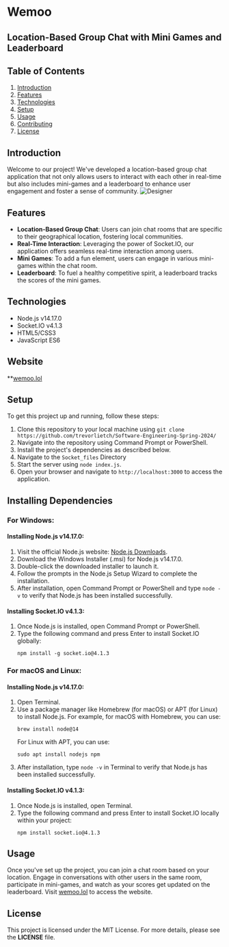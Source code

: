 # Wemoo
## Location-Based Group Chat with Mini Games and Leaderboard

## Table of Contents
1. [Introduction](#introduction)
2. [Features](#features)
3. [Technologies](#technologies)
4. [Setup](#setup)
5. [Usage](#usage)
6. [Contributing](#contributing)
7. [License](#license)

## Introduction
Welcome to our project! We've developed a location-based group chat application that not only allows users to interact with each other in real-time but also includes mini-games and a leaderboard to enhance user engagement and foster a sense of community.
![Designer](https://github.com/trevorlietch/Software-Engineering-Spring-2024/assets/92610400/9dde60cf-0d1e-4cc5-b866-99910cba462c)

## Features
- **Location-Based Group Chat**: Users can join chat rooms that are specific to their geographical location, fostering local communities.
- **Real-Time Interaction**: Leveraging the power of Socket.IO, our application offers seamless real-time interaction among users.
- **Mini Games**: To add a fun element, users can engage in various mini-games within the chat room.
- **Leaderboard**: To fuel a healthy competitive spirit, a leaderboard tracks the scores of the mini games.

## Technologies
- Node.js v14.17.0
- Socket.IO v4.1.3
- HTML5/CSS3
- JavaScript ES6

## Website

**[wemoo.lol](https://www.wemoo.lol)

## Setup
To get this project up and running, follow these steps:

1. Clone this repository to your local machine using `git clone https://github.com/trevorlietch/Software-Engineering-Spring-2024/`
2. Navigate into the repository using Command Prompt or PowerShell.
3. Install the project's dependencies as described below.
4. Navigate to the `Socket_files` Directory
5. Start the server using `node index.js`.
6. Open your browser and navigate to `http://localhost:3000` to access the application.

## Installing Dependencies

### For Windows:
#### Installing Node.js v14.17.0:
1. Visit the official Node.js website: [Node.js Downloads](https://nodejs.org/en/download/).
2. Download the Windows Installer (.msi) for Node.js v14.17.0.
3. Double-click the downloaded installer to launch it.
4. Follow the prompts in the Node.js Setup Wizard to complete the installation.
5. After installation, open Command Prompt or PowerShell and type `node -v` to verify that Node.js has been installed successfully.

#### Installing Socket.IO v4.1.3:
1. Once Node.js is installed, open Command Prompt or PowerShell.
2. Type the following command and press Enter to install Socket.IO globally:
   ```
   npm install -g socket.io@4.1.3
   ```

### For macOS and Linux:
#### Installing Node.js v14.17.0:
1. Open Terminal.
2. Use a package manager like Homebrew (for macOS) or APT (for Linux) to install Node.js. For example, for macOS with Homebrew, you can use:
   ```
   brew install node@14
   ```
   For Linux with APT, you can use:
   ```
   sudo apt install nodejs npm
   ```
3. After installation, type `node -v` in Terminal to verify that Node.js has been installed successfully.

#### Installing Socket.IO v4.1.3:
1. Once Node.js is installed, open Terminal.
2. Type the following command and press Enter to install Socket.IO locally within your project:
   ```
   npm install socket.io@4.1.3
   ```

## Usage
Once you've set up the project, you can join a chat room based on your location. Engage in conversations with other users in the same room, participate in mini-games, and watch as your scores get updated on the leaderboard. Visit [wemoo.lol](http://wemoo.lol) to access the website.

## License
This project is licensed under the MIT License. For more details, please see the **LICENSE** file.
